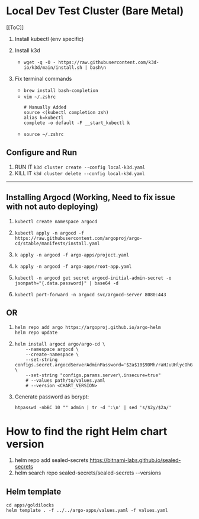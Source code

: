 # Local Dev Test Cluster (Bare Metal)

[[ToC]]

1. Install kubectl (env specific)

1. Install k3d
    - `wget -q -O - https://raw.githubusercontent.com/k3d-io/k3d/main/install.sh | bash\n`

1. Fix terminal commands
    - `brew install bash-completion`
    - `vim ~/.zshrc`
        ```
        # Manually Added
        source <(kubectl completion zsh)
        alias k=kubectl
        complete -o default -F __start_kubectl k
        ```
    - `source ~/.zshrc`

## Configure and Run
1. RUN IT `k3d cluster create --config local-k3d.yaml`
1. KILL IT `k3d cluster delete --config local-k3d.yaml`

---

## Installing Argocd (Working, Need to fix issue with not auto deploying)
1. `kubectl create namespace argocd`

1. `kubectl apply -n argocd -f https://raw.githubusercontent.com/argoproj/argo-cd/stable/manifests/install.yaml`

1. `k apply -n argocd -f argo-apps/project.yaml` 

1. `k apply -n argocd -f argo-apps/root-app.yaml`

1. `kubectl -n argocd get secret argocd-initial-admin-secret -o jsonpath="{.data.password}" | base64 -d`

1. `kubectl port-forward -n argocd svc/argocd-server 8080:443`

## OR
1.  ```
    helm repo add argo https://argoproj.github.io/argo-helm
    helm repo update
    ```
1.  ```
    helm install argocd argo/argo-cd \
        --namespace argocd \
        --create-namespace \
        --set-string configs.secret.argocdServerAdminPassword='$2a$10$9DMh/raHJuUHlycOhGe/Ze1rB7KXMDQuDScCfWMxHE7zS7IxsaCXy' \
        --set-string "configs.params.server\.insecure=true"
        # --values path/to/values.yaml
        # --version <CHART_VERSION>
    ```
1. Generate password as bcrypt:
    ```
    htpasswd -nbBC 10 "" admin | tr -d ':\n' | sed 's/$2y/$2a/'
    ```


# How to find the right Helm chart version
1. helm repo add sealed-secrets https://bitnami-labs.github.io/sealed-secrets
1. helm search repo sealed-secrets/sealed-secrets --versions

## Helm template
```
cd apps/goldilocks
helm template . -f ../../argo-apps/values.yaml -f values.yaml
```